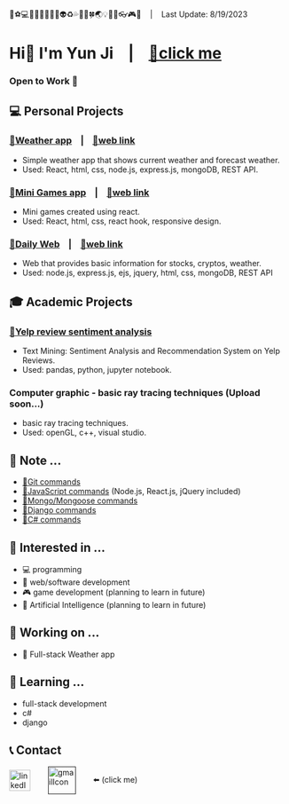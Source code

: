 👞⚽💻📱🏢🍌🚀🔰🚯👽♻️💦🐔🐰🍀🌏💡🌇🗿👓🎮🔗 &nbsp;&nbsp;&nbsp;|&nbsp;&nbsp;&nbsp; Last Update: 8/19/2023

# Hi👋 I'm Yun Ji &nbsp;&nbsp;&nbsp;|&nbsp;&nbsp;&nbsp; [🔗click me](https://yunji-portfolio-f62b07e92b28.herokuapp.com/)

### **Open to Work** 👀

## 💻 Personal Projects
### [🔗**Weather app**](https://github.com/yunji0387/weather-app) &nbsp;&nbsp;&nbsp;|&nbsp;&nbsp;&nbsp; [🔗web link]()
- Simple weather app that shows current weather and forecast weather.
- Used: React, html, css, node.js, express.js, mongoDB, REST API.
  
### [🔗**Mini Games app**](https://github.com/yunji0387/react-game-web) &nbsp;&nbsp;&nbsp;|&nbsp;&nbsp;&nbsp; [🔗web link](https://minigames-app-3c6a32fb25e7.herokuapp.com/)
- Mini games created using react.
- Used: React, html, css, react hook, responsive design.

### [🔗**Daily Web**](https://github.com/yunji0387/DailyWebBlog-v1) &nbsp;&nbsp;&nbsp;|&nbsp;&nbsp;&nbsp; [🔗web link](https://dailyweb-51c4ca40411a.herokuapp.com/)
- Web that provides basic information for stocks, cryptos, weather.
- Used: node.js, express.js, ejs, jquery, html, css, mongoDB, REST API

## 🎓 Academic Projects
### [🔗Yelp review sentiment analysis](https://github.com/Makiato1999/COMP4710_Yelp)
- Text Mining: Sentiment Analysis and Recommendation System on Yelp Reviews.
- Used: pandas, python, jupyter notebook.  

### Computer graphic - basic ray tracing techniques (Upload soon...)
- basic ray tracing techniques.
- Used: openGL, c++, visual studio.

## 📄 Note ...
- [🔗Git commands](https://github.com/yunji0387/GitCommands)
- [🔗JavaScript commands](https://github.com/yunji0387/JS-Template) (Node.js, React.js, jQuery included)
- [🔗Mongo/Mongoose commands](https://github.com/yunji0387/Mongo-Mongoose-Commands)
- [🔗Django commands](https://github.com/yunji0387/django-commands)
- [🔗C# commands](https://github.com/yunji0387/CSharp_commands)

## 👀 Interested in ...
- 💻 programming
- 📱 web/software development
- 🎮 game development (planning to learn in future)
- 👤 Artificial Intelligence (planning to learn in future)

## 🔭 Working on ...
- 🔰 Full-stack Weather app

## 🌱 Learning ...
- full-stack development
- c#
- django

## 📞 Contact
<a href="https://linkedin.com/in/qwe123" target="blank"><img align="center" src="https://raw.githubusercontent.com/rahuldkjain/github-profile-readme-generator/master/src/images/icons/Social/linked-in-alt.svg" alt="linkedIn" height="38" width="38" /></a>
&nbsp;&nbsp;&nbsp;&nbsp;&nbsp;&nbsp;
<a href="" target="blank"><img align="center" src="https://upload.wikimedia.org/wikipedia/commons/4/4e/Gmail_Icon.png" alt="gmailIcon" height="50" width="50" /></a>
&nbsp;&nbsp;&nbsp;&nbsp;&nbsp;&nbsp; 
⬅️ (click me)

